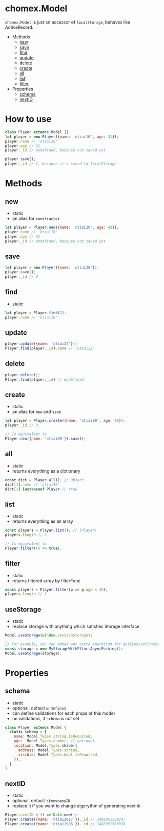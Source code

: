 # chomex.Model

`chomex.Model` is just an accessor of `localStorage`, behaves like ActiveRecord.

- Methods
  - [new](#new)
  - [save](#save)
  - [find](#find)
  - [update](#update)
  - [delete](#delete)
  - [create](#create)
  - [all](#all)
  - [list](#list)
  - [filter](#filter)
- Properties
  - [schema](#schema)
  - [nextID](#nextID)

# How to use

```js
class Player extends Model {}
let player = new Player({name: 'otiai10', age: 31});
player.name // 'otiai10'
player.age // 31
player._id // undefined, because not saved yet

player.save();
player._id // 1, because it's saved to localStorage
```

# Methods

## new

- static
- an alias for `constructor`

```js
let player = Player.new({name: 'otiai20', age: 43});
player.name // 'otiai10'
player.age // 31
player._id // undefined, because not saved yet
```

## save

```js
let player = new Player({name: 'otiai20'});
player.save();
player._id // 2
```

## find

- static

```js
let player = Player.find(2);
player.name // 'otiai10'
```

## update

```js
player.update({name: 'otiai22'});
Player.find(player._id).name // 'otiai22'
```

## delete

```js
player.delete();
Player.find(player._id) // undefined
```

## create

- static
- an alias for `new` and `save`

```js
let player = Player.create({name: 'otiai99', age: 99});
player._id // 3

// Is equivalent to
Player.new({name: 'otiai99'}).save();
```

## all

- static
- returns everything as a dictionary

```js
const dict = Player.all(); // Object
dict[1].name // 'otiai10'
dict[1] instanceof Player // true
```

## list

- static
- returns everything as an array

```js
const players = Player.list(); // [Player]
players.length // 2

// Is equivalent to
Player.filter(() => true);
```

## filter

- static
- returns filtered array by filterFunc

```js
const players = Player.filter(p => p.age < 40);
players.length // 1
```

## useStorage

- static
- replace storage with anything which satisfies Storage interface

```js
Model.useStorage(window.sessionStorage);

// For example, you can embed any extra operation for getItem/setItem/removeItem
const storage = new MyStorageWithEffortAsyncPushing();
Model.useStorage(storage);
```

# Properties

## schema

- static
- optional, default `undefined`
- can define validations for each props of this model
- no validations, if `schema` is not set

```js
class Player extends Model {
  static schema = {
    name: Model.Types.string.isRequired,
    age:  Model.Types.number, // optional
    location: Model.Types.shape({
      address: Model.Types.string,
      visible: Model.Types.bool.isRequired,
    }),
  }
}
```

## nextID

- static
- optional, default `timestampID`
- replace it if you want to change algorythm of generating next id

```js
Player.nextID = () => Date.now();
Player.create({name: 'otiai2017'})._id // 1488061388247
Player.create({name: 'otiai1986'})._id // 1488061388928
```
